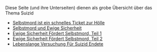 ﻿<!--t WARNUNG vor SELBSTMORD! t-->
<!--d  d-->

Diese Seite (und ihre Unterseiten) dienen als grobe Übersicht über das Thema Suizid

- [Selbstmord ist ein schnelles Ticket zur Hölle](selbstmord-ein-schnelles-ticket-zur-hoelle)
- [Selbstmord und Ewige Sicherheit](selbstmord-und-ewige-sicherheit)
- [Ewige Sicherheit Fördert Selbstmord, Teil 1](selbstmord-zeugnis)
- [Ewige Sicherheit Fördert Selbstmord, Teil 2](selbstmord-beinahe)
- [Lebenslange Versuchung Für Suizid Endete](selbstmord-lebenslange-versuchung-fuer-suizid-endete)